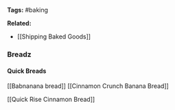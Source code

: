 
**Tags:** #baking 

**Related:** 
- [[Shipping Baked Goods]]

### Breadz
#### Quick Breads
[[Babnanana bread]]
[[Cinnamon Crunch Banana Bread]]

[[Quick Rise Cinnamon Bread]]